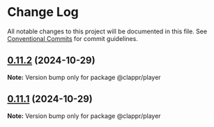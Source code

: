 # Change Log

All notable changes to this project will be documented in this file.
See [Conventional Commits](https://conventionalcommits.org) for commit guidelines.

## [0.11.2](https://github.com/clappr/clappr/compare/@clappr/player@0.11.1...@clappr/player@0.11.2) (2024-10-29)

**Note:** Version bump only for package @clappr/player





## [0.11.1](https://github.com/clappr/clappr/compare/@clappr/player@0.11.0...@clappr/player@0.11.1) (2024-10-29)

**Note:** Version bump only for package @clappr/player
